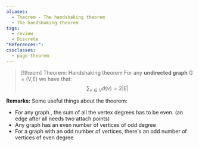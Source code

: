 ```yaml
---
aliases:
  - Theorem - The handshaking theorem
  - The handshaking theorem
tags:
  - review
  - Discrete
"References:": 
cssclasses:
  - page-theorem
---
```


> [!theom] Theorem: Handshaking theorem
> For any **undirected graph** G = (V,E) we have that:
> $$
> \sum_{v\in V}d (v) = 2|E|
> $$

**Remarks:**
Some useful things about the theorem: 
+ For any graph , the sum of all the vertex degrees has to be even. (an edge after all needs two attach points)
+ Any graph has an even number of vertices of odd degree
+ For a graph with an odd number of vertices, there's an odd number of vertices of even degree


